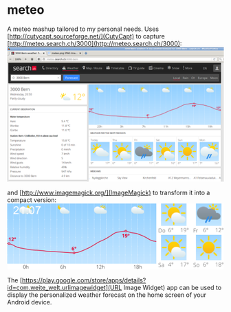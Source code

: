 meteo
=====

A meteo mashup tailored to my personal needs. Uses [http://cutycapt.sourceforge.net/](CutyCapt) 
to capture [http://meteo.search.ch/3000](http://meteo.search.ch/3000):
![image](original.png "Original image")

and [http://www.imagemagick.org/](ImageMagick) to transform it into a compact version:
![image](meteo.png "mashup")

The [https://play.google.com/store/apps/details?id=com.weite_welt.urlimagewidget](URL Image Widget) app
can be used to display the personalized weather forecast on the home screen of your Android device.



